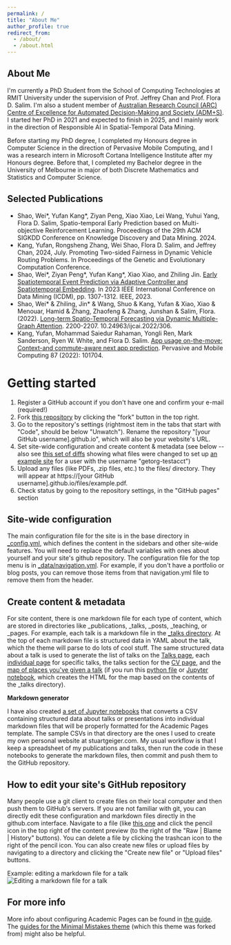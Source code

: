 ```yaml
---
permalink: /
title: "About Me"
author_profile: true
redirect_from: 
  - /about/
  - /about.html
---
```


About Me
-----
I'm currently a PhD Student from the School of Computing Technologies at RMIT University under the supervision of Prof. Jeffrey Chan and Prof. Flora D. Salim. I'm also a student member of [Australian Research Council (ARC) Centre of Excellence for Automated Decision-Making and Society (ADM+S)](https://www.admscentre.org.au). I started her PhD in 2021 and expected to finish in 2025, and I mainly work in the direction of Responsible AI in Spatial-Temporal Data Mining.

Before starting my PhD degree, I completed my Honours degree in Computer Science in the direction of Pervasive Mobile Computing, and I was a research intern in Microsoft Cortana Intelligence Institute after my Honours degree. Before that, I completed my Bachelor degree in the University of Melbourne in major of both Discrete Mathematics and Statistics and Computer Science. 

Selected Publications
------
- Shao, Wei\*, Yufan Kang\*, Ziyan Peng, Xiao Xiao, Lei Wang, Yuhui Yang, Flora D. Salim, Spatio-temporal Early Prediction based on Multi-objective Reinforcement Learning. Proceedings of the 29th ACM SIGKDD Conference on Knowledge Discovery and Data Mining. 2024.
- Kang, Yufan, Rongsheng Zhang, Wei Shao, Flora D. Salim, and Jeffrey Chan, 2024, July. Promoting Two-sided Fairness in Dynamic Vehicle Routing Problems. In Proceedings of the Genetic and Evolutionary Computation Conference. 
- Shao, Wei\*, Ziyan Peng\*, Yufan Kang\*, Xiao Xiao, and Zhiling Jin. [Early Spatiotemporal Event Prediction via Adaptive Controller and Spatiotemporal Embedding](https://ieeexplore.ieee.org/abstract/document/10415705). In 2023 IEEE International Conference on Data Mining (ICDM), pp. 1307-1312. IEEE, 2023.
- Shao, Wei\* & Zhiling, Jin\* & Wang, Shuo & Kang, Yufan & Xiao, Xiao & Menouar, Hamid & Zhang, Zhaofeng & Zhang, Junshan & Salim, Flora. (2022). [Long-term Spatio-Temporal Forecasting via Dynamic Multiple-Graph Attention](https://arxiv.org/abs/2204.11008). 2200-2207. 10.24963/ijcai.2022/306. 
- Kang, Yufan, Mohammad Saiedur Rahaman, Yongli Ren, Mark Sanderson, Ryen W. White, and Flora D. Salim. [App usage on-the-move: Context-and commute-aware next app prediction](http://ryenwhite.com/papers/KangPMC2022.pdf). Pervasive and Mobile Computing 87 (2022): 101704.

Getting started
======
1. Register a GitHub account if you don't have one and confirm your e-mail (required!)
1. Fork [this repository](https://github.com/academicpages/academicpages.github.io) by clicking the "fork" button in the top right. 
1. Go to the repository's settings (rightmost item in the tabs that start with "Code", should be below "Unwatch"). Rename the repository "[your GitHub username].github.io", which will also be your website's URL.
1. Set site-wide configuration and create content & metadata (see below -- also see [this set of diffs](http://archive.is/3TPas) showing what files were changed to set up [an example site](https://getorg-testacct.github.io) for a user with the username "getorg-testacct")
1. Upload any files (like PDFs, .zip files, etc.) to the files/ directory. They will appear at https://[your GitHub username].github.io/files/example.pdf.  
1. Check status by going to the repository settings, in the "GitHub pages" section

Site-wide configuration
------
The main configuration file for the site is in the base directory in [_config.yml](https://github.com/academicpages/academicpages.github.io/blob/master/_config.yml), which defines the content in the sidebars and other site-wide features. You will need to replace the default variables with ones about yourself and your site's github repository. The configuration file for the top menu is in [_data/navigation.yml](https://github.com/academicpages/academicpages.github.io/blob/master/_data/navigation.yml). For example, if you don't have a portfolio or blog posts, you can remove those items from that navigation.yml file to remove them from the header. 

Create content & metadata
------
For site content, there is one markdown file for each type of content, which are stored in directories like _publications, _talks, _posts, _teaching, or _pages. For example, each talk is a markdown file in the [_talks directory](https://github.com/academicpages/academicpages.github.io/tree/master/_talks). At the top of each markdown file is structured data in YAML about the talk, which the theme will parse to do lots of cool stuff. The same structured data about a talk is used to generate the list of talks on the [Talks page](https://academicpages.github.io/talks), each [individual page](https://academicpages.github.io/talks/2012-03-01-talk-1) for specific talks, the talks section for the [CV page](https://academicpages.github.io/cv), and the [map of places you've given a talk](https://academicpages.github.io/talkmap.html) (if you run this [python file](https://github.com/academicpages/academicpages.github.io/blob/master/talkmap.py) or [Jupyter notebook](https://github.com/academicpages/academicpages.github.io/blob/master/talkmap.ipynb), which creates the HTML for the map based on the contents of the _talks directory).

**Markdown generator**

I have also created [a set of Jupyter notebooks](https://github.com/academicpages/academicpages.github.io/tree/master/markdown_generator
) that converts a CSV containing structured data about talks or presentations into individual markdown files that will be properly formatted for the Academic Pages template. The sample CSVs in that directory are the ones I used to create my own personal website at stuartgeiger.com. My usual workflow is that I keep a spreadsheet of my publications and talks, then run the code in these notebooks to generate the markdown files, then commit and push them to the GitHub repository.

How to edit your site's GitHub repository
------
Many people use a git client to create files on their local computer and then push them to GitHub's servers. If you are not familiar with git, you can directly edit these configuration and markdown files directly in the github.com interface. Navigate to a file (like [this one](https://github.com/academicpages/academicpages.github.io/blob/master/_talks/2012-03-01-talk-1.md) and click the pencil icon in the top right of the content preview (to the right of the "Raw | Blame | History" buttons). You can delete a file by clicking the trashcan icon to the right of the pencil icon. You can also create new files or upload files by navigating to a directory and clicking the "Create new file" or "Upload files" buttons. 

Example: editing a markdown file for a talk
![Editing a markdown file for a talk](/images/editing-talk.png)

For more info
------
More info about configuring Academic Pages can be found in [the guide](https://academicpages.github.io/markdown/). The [guides for the Minimal Mistakes theme](https://mmistakes.github.io/minimal-mistakes/docs/configuration/) (which this theme was forked from) might also be helpful.
